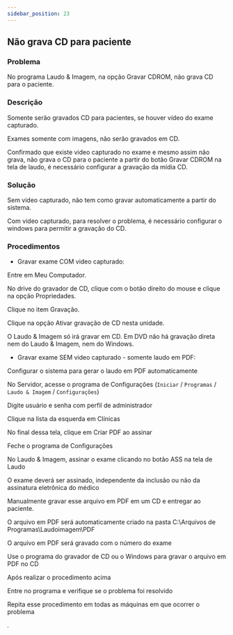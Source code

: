 ```yaml
---
sidebar_position: 23
---
```


## Não grava CD para paciente
### Problema

No programa Laudo & Imagem, na opção Gravar CDROM, não grava CD para o paciente.

### Descrição

Somente serão gravados CD para pacientes, se houver vídeo do exame capturado.

Exames somente com imagens, não serão gravados em CD.

Confirmado que existe video capturado no exame e mesmo assim não grava, não grava o CD para o paciente a partir do botão Gravar CDROM na tela de laudo, é necessário configurar a gravação da mídia CD.

### Solução

Sem video capturado, não tem como gravar automaticamente a partir do sistema.

Com video capturado, para resolver o problema, é necessário configurar o windows para permitir a gravação do CD.

### Procedimentos

* Gravar exame COM video capturado:

Entre em Meu Computador.

No drive do gravador de CD, clique com o botão direito do mouse e clique na opção Propriedades.

Clique no item Gravação.

Clique na opção Ativar gravação de CD nesta unidade.

O Laudo & Imagem só irá gravar em CD. Em DVD não há gravação direta nem do Laudo & Imagem, nem do Windows.

* Gravar exame SEM video capturado - somente laudo em PDF:

Configurar o sistema para gerar o laudo em PDF automaticamente

No Servidor, acesse o programa de Configurações (`Iniciar` / `Programas` / `Laudo & Imagem` / `Configurações`)

Digite usuário e senha com perfil de administrador

Clique na lista da esquerda em Clínicas

No final dessa tela, clique em Criar PDF ao assinar

Feche o programa de Configurações

No Laudo & Imagem, assinar o exame clicando no botão ASS na tela de Laudo

O exame deverá ser assinado, independente da inclusão ou não da assinatura eletrônica do médico

Manualmente gravar esse arquivo em PDF em um CD e entregar ao paciente.

O arquivo em PDF será automaticamente criado na pasta C:\Arquivos de Programas\Laudoimagem\PDF

O arquivo em PDF será gravado com o número do exame

Use o programa do gravador de CD ou o Windows para gravar o arquivo em PDF no CD

Após realizar o procedimento acima

Entre no programa e verifique se o problema foi resolvido

Repita esse procedimento em todas as máquinas em que ocorrer o problema

*.*